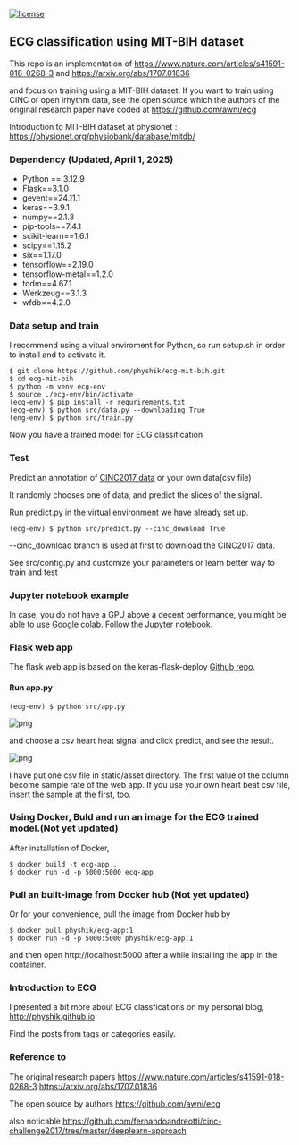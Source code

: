 [![license](https://img.shields.io/badge/License-GPL%20v3-blue.svg)](./LICENSE)

## ECG classification using MIT-BIH dataset 

This repo is an implementation of https://www.nature.com/articles/s41591-018-0268-3 and https://arxiv.org/abs/1707.01836

and focus on training using a MIT-BIH dataset. If you want to train using CINC or open irhythm data, see the open source which the authors of the original research paper have coded at https://github.com/awni/ecg

Introduction to MIT-BIH dataset at physionet : https://physionet.org/physiobank/database/mitdb/

### Dependency (Updated, April 1, 2025)

- Python == 3.12.9
- Flask==3.1.0
- gevent==24.11.1
- keras==3.9.1
- numpy==2.1.3
- pip-tools==7.4.1
- scikit-learn==1.6.1
- scipy==1.15.2
- six==1.17.0
- tensorflow==2.19.0
- tensorflow-metal==1.2.0
- tqdm==4.67.1
- Werkzeug==3.1.3
- wfdb==4.2.0




### Data setup and train 

I recommend using a vitual enviroment for Python, so run setup.sh in order to install and to activate it. 
```
$ git clone https://github.com/physhik/ecg-mit-bih.git
$ cd ecg-mit-bih
$ python -m venv ecg-env
$ source ./ecg-env/bin/activate
(ecg-env) $ pip install -r requrirements.txt
(ecg-env) $ python src/data.py --downloading True
(eng-env) $ python src/train.py
```
Now you have a trained model for ECG classification 


### Test

Predict an annotation of [CINC2017 data](https://physionet.org/challenge/2017/) or your own data(csv file)

It randomly chooses one of data, and predict the slices of the signal.

Run predict.py in the virtual environment we have already set up.
```
(ecg-env) $ python src/predict.py --cinc_download True
```
--cinc_download branch is used at first to download the CINC2017 data.

See src/config.py and customize your parameters or learn better way to train and test 


### Jupyter notebook example

In case, you do not have a GPU above a decent performance, you might be able to use Google colab. Follow the [Jupyter notebook](https://github.com/physhik/ecg-mit-bih/blob/master/src/practice/ecg_mit.ipynb).


### Flask web app

The flask web app is based on the keras-flask-deploy [Github repo](https://github.com/mtobeiyf/keras-flask-deploy-webapp). 

#### Run app.py
```
(ecg-env) $ python src/app.py
```

![png](src/static/asset/capture1.png)

and choose a csv heart heat signal and click predict, and see the result. 

![png](src/static/asset/capture2.png)

I have put one csv file in static/asset directory. The first value of the column become sample rate of the web app. If you use your own heart beat csv file, insert the sample at the first, too.   

### Using Docker, Buld and run an image for the ECG trained model.(Not yet updated)


After installation of Docker, 

```
$ docker build -t ecg-app .  
$ docker run -d -p 5000:5000 ecg-app
```

### Pull an built-image from Docker hub (Not yet updated)

Or for your convenience, pull the image from Docker hub by 

```
$ docker pull physhik/ecg-app:1 
$ docker run -d -p 5000:5000 physhik/ecg-app:1
```

and then open http://localhost:5000 after a while installing the app in the container. 



### Introduction to ECG 

I presented a bit more about ECG classfications on my personal blog, http://physhik.github.io 

Find the posts from tags or categories easily.  

### Reference to 

The original research papers
https://www.nature.com/articles/s41591-018-0268-3
https://arxiv.org/abs/1707.01836

The open source by authors
https://github.com/awni/ecg

also noticable 
https://github.com/fernandoandreotti/cinc-challenge2017/tree/master/deeplearn-approach
